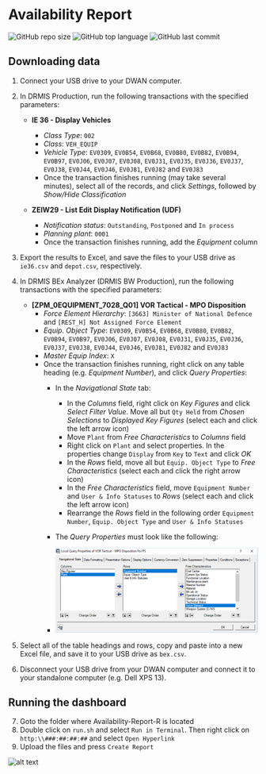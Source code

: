 # Availability Report

![GitHub repo size](https://img.shields.io/github/repo-size/farrierworks/Availability-Report-R)
![GitHub top language](https://img.shields.io/github/languages/top/farrierworks/Availability-Report-R)
![GitHub last commit](https://img.shields.io/github/last-commit/farrierworks/Availability-Report-R)

## Downloading data

1. Connect your USB drive to your DWAN computer.

2. In DRMIS Production, run the following transactions with the specified parameters:

    * **IE 36 - Display Vehicles**
        * _Class Type_: `002`
        * _Class_: `VEH_EQUIP`
        * _Vehicle Type_: `EV0309`, `EV0B54`, `EV0B68`, `EV0B80`, `EV0B82`, `EV0B94`, `EV0B97`, `EV0J06`, `EV0J07`, `EV0J08`, `EV0J31`, `EV0J35`, `EV0J36`, `EV0J37`, `EV0J38`, `EV0J44`, `EV0J46`, `EV0J81`, `EV0J82` and `EV0J83`
        * Once the transaction finishes running (may take several minutes), select all of the records, and click _Settings_, followed by _Show/Hide Classification_

    * **ZEIW29 - List Edit Display Notification (UDF)**
        * _Notification status_: `Outstanding`, `Postponed` and `In process`
        * _Planning plant_: `0001`
        * Once the transaction finishes running, add the _Equipment_ column
 
3. Export the results to Excel, and save the files to your USB drive as `ie36.csv` and `depot.csv`, respectively.

4. In DRMIS BEx Analyzer (DRMIS BW Production), run the following transactions with the specified parameters:
 
    * **[ZPM_0EQUIPMENT_7028_Q01] VOR Tactical - MPO Disposition**
        * _Force Element Hierarchy_: `[3663] Minister of National Defence` and `[REST_H] Not Assigned Force Element`
        * _Equip. Object Type_: `EV0309`, `EV0B54`, `EV0B68`, `EV0B80`, `EV0B82`, `EV0B94`, `EV0B97`, `EV0J06`, `EV0J07`, `EV0J08`, `EV0J31`, `EV0J35`, `EV0J36`, `EV0J37`, `EV0J38`, `EV0J44`, `EV0J46`, `EV0J81`, `EV0J82` and `EV0J83`
        * _Master Equip Index_: `X`
        * Once the transaction finishes running, right click on any table heading (e.g. _Equipment Number_), and click _Query Properties_:
            * In the _Navigational State_ tab:
                * In the _Columns_ field, right click on _Key Figures_ and click _Select Filter Value_. Move all but `Qty Held` from _Chosen Selections_ to _Displayed Key Figures_ (select each and click the left arrow icon)
                * Move `Plant` from _Free Characteristics_ to _Columns_ field
                * Right click on `Plant` and select properties. In the properties change `Display` from `Key` to `Text` and click _OK_
                * In the _Rows_ field, move all but `Equip. Object Type` to _Free Characteristics_ (select each and click the right arrow icon)
                * In the _Free Characteristics_ field, move `Equipment Number` and `User & Info Statuses` to _Rows_ (select each and click the left arrow icon)
                * Rearrange the _Rows_ field in the following order `Equipment Number`, `Equip. Object Type` and `User & Info Statuses`
            * The _Query Properties_ must look like the following:
            
            * ![alt text](https://github.com/farrierworks/Availability-Report-R/blob/master/img/query-prop.png?raw=true)

5. Select all of the table headings and rows, copy and paste into a new Excel file, and save it to your USB drive as `bex.csv`.

6. Disconnect your USB drive from your DWAN computer and connect it to your standalone computer (e.g. Dell XPS 13).

## Running the dashboard
7. Goto the folder where Availability-Report-R is located
8. Double click on `run.sh` and select `Run in Terminal`. Then right click on `http:\\###:##:##:##` and select `Open Hyperlink`
9. Upload the files and press `Create Report`

![alt text](https://github.com/farrierworks/Availability-Report-R/blob/master/img/runreport.gif?raw=true)
